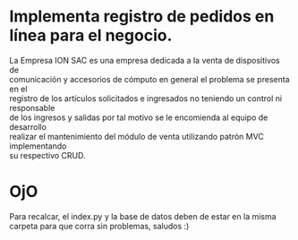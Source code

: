  # Implementa registro de pedidos en línea para el negocio.

<p>La Empresa ION SAC es una empresa dedicada a la venta de dispositivos de<br>
comunicación y accesorios de cómputo en general el problema se presenta en el<br>
registro de los artículos solicitados e ingresados no teniendo un control ni responsable<br>
de los ingresos y salidas por tal motivo se le encomienda al equipo de desarrollo<br>
realizar el mantenimiento del módulo de venta utilizando patrón MVC implementando<br>
su respectivo CRUD.</p>

# OjO
<p>Para recalcar, el index.py y la base de datos deben de estar en la misma carpeta para que corra sin problemas, saludos :)




